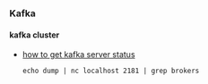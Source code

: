 ### Kafka


#### kafka cluster
- [how to get kafka server status](https://stackoverflow.com/questions/37920923/how-to-check-whether-kafka-server-is-running)
  
  `echo dump | nc localhost 2181 | grep brokers`
